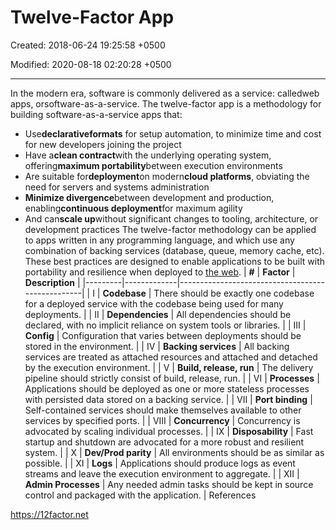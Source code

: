 # Twelve-Factor App

Created: 2018-06-24 19:25:58 +0500

Modified: 2020-08-18 02:20:28 +0500

---

In the modern era, software is commonly delivered as a service: calledweb apps, orsoftware-as-a-service. The twelve-factor app is a methodology for building software-as-a-service apps that:

- Use**declarativeformats** for setup automation, to minimize time and cost for new developers joining the project
- Have a**clean contract**with the underlying operating system, offering**maximum portability**between execution environments
- Are suitable for**deployment**on modern**cloud platforms**, obviating the need for servers and systems administration
- **Minimize divergence**between development and production, enabling**continuous deployment**for maximum agility
- And can**scale up**without significant changes to tooling, architecture, or development practices
The twelve-factor methodology can be applied to apps written in any programming language, and which use any combination of backing services (database, queue, memory cache, etc).
These best practices are designed to enable applications to be built with portability and resilience when deployed to [the web](https://en.wikipedia.org/wiki/The_web).
| **#** | **Factor**              | **Description**                                                                                                     |
|---------|-------------|--------------------------------------------------|
| I      | **Codebase**            | There should be exactly one codebase for a deployed service with the codebase being used for many deployments.      |
| II     | **Dependencies**        | All dependencies should be declared, with no implicit reliance on system tools or libraries.                        |
| III    | **Config**              | Configuration that varies between deployments should be stored in the environment.                                  |
| IV     | **Backing services**    | All backing services are treated as attached resources and attached and detached by the execution environment.      |
| V      | **Build, release, run** | The delivery pipeline should strictly consist of build, release, run.                                               |
| VI     | **Processes**           | Applications should be deployed as one or more stateless processes with persisted data stored on a backing service. |
| VII    | **Port binding**        | Self-contained services should make themselves available to other services by specified ports.                      |
| VIII   | **Concurrency**         | Concurrency is advocated by scaling individual processes.                                                           |
| IX     | **Disposability**       | Fast startup and shutdown are advocated for a more robust and resilient system.                                     |
| X      | **Dev/Prod parity**     | All environments should be as similar as possible.                                                                  |
| XI     | **Logs**                | Applications should produce logs as event streams and leave the execution environment to aggregate.                 |
| XII    | **Admin Processes**     | Any needed admin tasks should be kept in source control and packaged with the application.                          |
References

<https://12factor.net>

